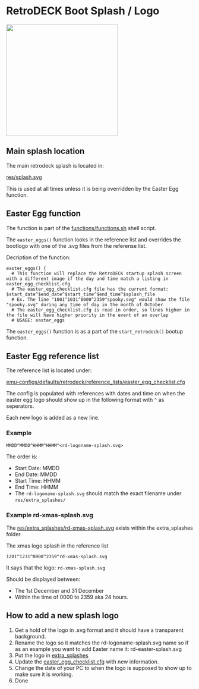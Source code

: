 # RetroDECK Boot Splash / Logo

<img src="../../../wiki_images/logos/rd-esde-logo.svg" width="300">

## Main splash location

The main retrodeck splash is located in:

[res/splash.svg](https://github.com/XargonWan/RetroDECK/blob/main/res/splash.svg)

This is used at all times unless it is being overridden by the Easter Egg function.

## Easter Egg function

The function is part of the [functions/functions.sh](https://github.com/XargonWan/RetroDECK/blob/main/functions/functions.sh) shell script.

The `easter_eggs()` function looks in the reference list and overrides the bootlogo with one of the .svg files from the referense list.

Decription of the function:

```
easter_eggs() {
  # This function will replace the RetroDECK startup splash screen with a different image if the day and time match a listing in easter_egg_checklist.cfg
  # The easter_egg_checklist.cfg file has the current format: $start_date^$end_date^$start_time^$end_time^$splash_file
  # Ex. The line "1001^1031^0000^2359^spooky.svg" would show the file "spooky.svg" during any time of day in the month of October
  # The easter_egg_checklist.cfg is read in order, so lines higher in the file will have higher priority in the event of an overlap
  # USAGE: easter_eggs
```

The `easter_eggs()` function is as a part of the `start_retrodeck()` bootup function.

## Easter Egg reference list

The reference list is located under:

[emu-configs/defaults/retrodeck/reference_lists/easter_egg_checklist.cfg](https://github.com/XargonWan/RetroDECK/blob/main/emu-configs/defaults/retrodeck/reference_lists/easter_egg_checklist.cfg)

The config is populated with references with dates and time on when the easter egg logo should show up in the following format with `^` as seperators.

Each new logo is added as a new line.

### Example

`MMDD^MMDD^HHMM^HHMM^<rd-logoname-splash.svg>`

The order is:

- Start Date: MMDD
- End Date: MMDD
- Start Time: HHMM
- End Time: HHMM
- The `rd-logoname-splash.svg` should match the exact filename under `res/extra_splashes/`



### Example rd-xmas-splash.svg

The [res/extra_splashes/rd-xmas-splash.svg](https://github.com/XargonWan/RetroDECK/blob/main/res/extra_splashes/rd-xmas-splash.svg) exists within the extra_splashes folder.

The xmas logo splash in the reference list

`1201^1231^0000^2359^rd-xmas-splash.svg`

It says that the logo: `rd-xmas-splash.svg`

Should be displayed between:

- The 1st December and 31 December
- Within the time of 0000 to 2359 aka 24 hours.

## How to add a new splash logo

1. Get a hold of the logo in .svg format and it should have a transparent background.
2. Rename the logo so it matches the rd-logoname-splash.svg name so if as an example you want to add Easter name it: rd-easter-splash.svg
3. Put the logo in [extra_splashes](https://github.com/XargonWan/RetroDECK/tree/main/res/extra_splashes)
4. Update the [easter_egg_checklist.cfg](https://github.com/XargonWan/RetroDECK/blob/main/emu-configs/defaults/retrodeck/reference_lists/easter_egg_checklist.cfg) with new information.
5. Change the date of your PC to when the logo is supposed to show up to make sure it is working.
6. Done
